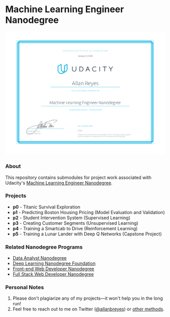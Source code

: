 Machine Learning Engineer Nanodegree
====================================

[![Certificate](udacity-mlnd-certificate.png)](https://confirm.udacity.com/G5QDJSQA)

### About

This repository contains submodules for project work associated with Udacity's [Machine Learning Engineer Nanodegree](https://www.udacity.com/course/nd009).

### Projects

- **p0** - Titanic Survival Exploration
- **p1** - Predicting Boston Housing Pricing (Model Evaluation and Validation)
- **p2** - Student Intervention System (Supervised Learning)
- **p3** - Creating Customer Segments (Unsupervised Learning)
- **p4** - Training a Smartcab to Drive (Reinforcement Learning)
- **p5** - Training a Lunar Lander with Deep Q Networks (Capstone Project)

### Related Nanodegree Programs

- [Data Analyst Nanodegree](https://github.com/allanbreyes/udacity-data-science)
- [Deep Learning Nanodegree Foundation](https://github.com/allanbreyes/udacity-deep-learning-foundation)
- [Front-end Web Developer Nanodegree](https://github.com/allanbreyes/udacity-front-end)
- [Full Stack Web Developer Nanodegree](https://github.com/allanbreyes/udacity-full-stack)

### Personal Notes

1. Please don't plagiarize any of my projects—it won't help you in the long run!
2. Feel free to reach out to me on Twitter ([@allanbreyes](https://twitter.com/allanbreyes)) or [other methods](https://allan.reyes.sh/#contact).
